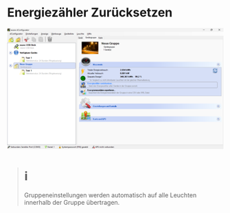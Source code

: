 # Energiezähler Zurücksetzen
![Energiezähler Zurücksetzen](energiezaehler-zuruecksetzen.png)  

> # ℹ  
>Gruppeneinstellungen werden automatisch auf alle Leuchten innerhalb der Gruppe übertragen.  